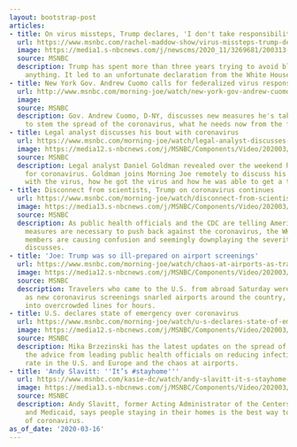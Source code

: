 ```yaml
---
layout: bootstrap-post
articles:
- title: On virus missteps, Trump declares, 'I don't take responsibility at all'
  url: https://www.msnbc.com/rachel-maddow-show/virus-missteps-trump-declares-i-don-t-take-responsibility-all-n1160236
  image: https://media1.s-nbcnews.com/j/newscms/2020_11/3269681/200313-donald-trump-ac-843p_c64b3acacc5f5f69bf64722f1fff1033.nbcnews-fp-1200-630.jpg
  source: MSNBC
  description: Trump has spent more than three years trying to avoid blame -- for
    anything. It led to an unfortunate declaration from the White House.
- title: New York Gov. Andrew Cuomo calls for federalized virus response
  url: http://www.msnbc.com/morning-joe/watch/new-york-gov-andrew-cuomo-calls-for-federalized-virus-response-80704069585
  image: 
  source: MSNBC
  description: Gov. Andrew Cuomo, D-NY, discusses new measures he's taken as governor
    to stem the spread of the coronavirus, what he needs now from the federal government...
- title: Legal analyst discusses his bout with coronavirus
  url: https://www.msnbc.com/morning-joe/watch/legal-analyst-discusses-his-bout-with-coronavirus-80702021977
  image: https://media12.s-nbcnews.com/j/MSNBC/Components/Video/202003/n_mj_goldman_200316_1920x1080.nbcnews-fp-1200-630.jpg
  source: MSNBC
  description: Legal analyst Daniel Goldman revealed over the weekend he tested positive
    for coronavirus. Goldman joins Morning Joe remotely to discuss his experience
    with the virus, how he got the virus and how he was able to get a test.
- title: Disconnect from scientists, Trump on coronavirus continues
  url: https://www.msnbc.com/morning-joe/watch/disconnect-from-scientists-trump-on-coronavirus-continues-80702533960
  image: https://media13.s-nbcnews.com/j/MSNBC/Components/Video/202003/n_mj_first_200316_1920x1080.nbcnews-fp-1200-630.jpg
  source: MSNBC
  description: As public health officials and the CDC are telling Americans that stricter
    measures are necessary to push back against the coronavirus, the WH and some GOP
    members are causing confusion and seemingly downplaying the severity. The panel
    discusses.
- title: 'Joe: Trump was so ill-prepared on airport screenings'
  url: https://www.msnbc.com/morning-joe/watch/chaos-at-airports-as-travelers-return-from-europe-back-to-u-s-80703557618
  image: https://media12.s-nbcnews.com/j/MSNBC/Components/Video/202003/n_mj_travel_200316_1920x1080.nbcnews-fp-1200-630.jpg
  source: MSNBC
  description: Travelers who came to the U.S. from abroad Saturday were met with chaos
    as new coronavirus screenings snarled airports around the country, forcing travelers
    into overcrowded lines for hours.
- title: U.S. declares state of emergency over coronavirus
  url: https://www.msnbc.com/morning-joe/watch/u-s-declares-state-of-emergency-over-coronavirus-80703557529
  image: https://media12.s-nbcnews.com/j/MSNBC/Components/Video/202003/n_mj_intro_200316_1920x1080.nbcnews-fp-1200-630.jpg
  source: MSNBC
  description: Mika Brzezinski has the latest updates on the spread of the coronavirus,
    the advice from leading public health officials on reducing infection, the infection
    rate in the U.S. and Europe and the chaos at airports.
- title: 'Andy Slavitt: ''It’s #stayhome'''
  url: https://www.msnbc.com/kasie-dc/watch/andy-slavitt-it-s-stayhome-80698949521
  image: https://media13.s-nbcnews.com/j/MSNBC/Components/Video/202003/n_hunt_Slavitt_20200315_1920x1080.nbcnews-fp-1200-630.jpg
  source: MSNBC
  description: Andy Slavitt, former Acting Administrator of the Centers for Medicare
    and Medicaid, says people staying in their homes is the best way to slow the spread
    of coronavirus.
as_of_date: '2020-03-16'
---
```


